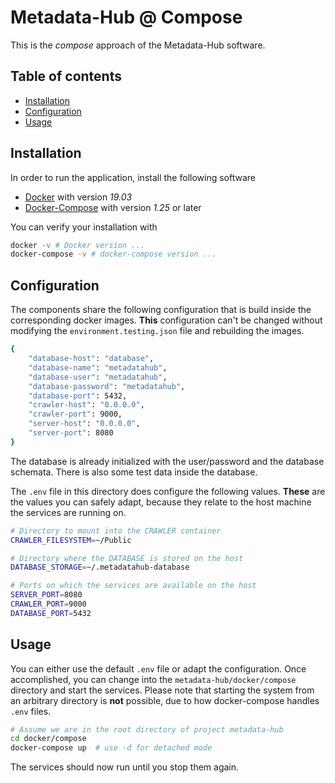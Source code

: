 # Metadata-Hub @ Compose

This is the *compose* approach of the Metadata-Hub software.

## Table of contents

  - [Installation](#installation)
  - [Configuration](#configuration)
  - [Usage](#usage)

## Installation

In order to run the application, install the following software
- [Docker](https://docs.docker.com/get-docker) with version  *19.03*
- [Docker-Compose](https://docs.docker.com/compose/install/) with version *1.25* or later

You can verify your installation with
```bash
docker -v # Docker version ...
docker-compose -v # docker-compose version ...
```

## Configuration

The components share the following configuration that is build inside the corresponding docker images.
**This** configuration can't be changed without modifying the ```environment.testing.json``` file and rebuilding the images.

```bash
{
    "database-host": "database",
    "database-name": "metadatahub",
    "database-user": "metadatahub",
    "database-password": "metadatahub",
    "database-port": 5432,
    "crawler-host": "0.0.0.0",
    "crawler-port": 9000,
    "server-host": "0.0.0.0",
    "server-port": 8080
}
```

The database is already initialized with the user/password and the database schemata. There is also some test data inside the database.



The ```.env``` file in this directory does configure the following values.
**These** are the values you can safely adapt, because they relate to the host machine the services are running on.

```bash
# Directory to mount into the CRAWLER container
CRAWLER_FILESYSTEM=~/Public

# Directory where the DATABASE is stored on the host
DATABASE_STORAGE=~/.metadatahub-database

# Ports on which the services are available on the host
SERVER_PORT=8080
CRAWLER_PORT=9000
DATABASE_PORT=5432
```


## Usage
You can either use the default ```.env``` file or adapt the configuration.
Once accomplished, you can change into the ```metadata-hub/docker/compose``` directory and start the services.
Please note that starting the system from an arbitrary directory is **not** possible, due to how docker-compose handles ```.env``` files.
```bash
# Assume we are in the root directory of project metadata-hub
cd docker/compose
docker-compose up  # use -d for detached mode
```
The services should now run until you stop them again.
